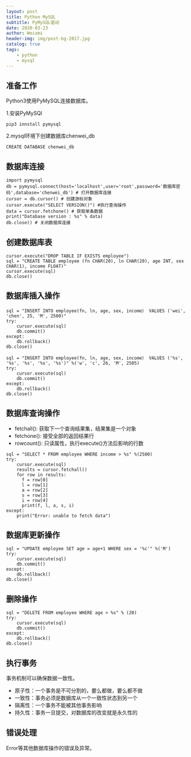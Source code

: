 ```yaml
---
layout: post
title: Python MySQL
subtitle: PyMySQL驱动
date: 2020-03-23
author: Weiami
header-img: img/post-bg-2017.jpg
catalog: true
tags:
    - python
    - mysql
---
```


## 准备工作

Python3使用PyMySQL连接数据库。

1.安装PyMySQl

`pip3 innstall pymysql`

2.mysql环境下创建数据库chenwei_db

`CREATE DATABASE chenwei_db`

## 数据库连接

```
import pymysql
db = pymysql.connect(host='localhost',user='root',password='数据库密码',database='chenwei_db') # 打开数据库连接
cursor = db.cursor() # 创建游标对象
cursor.execute("SELECT VERSION()") #执行查询操作
data = cursor.fetchone() # 获取单条数据
print("Database version : %s" % data)
db.close() # 关闭数据库连接
```

## 创建数据库表

```
cursor.execute("DROP TABLE IF EXISTS employee")
sql = "CREATE TABLE employee (fn CHAR(20), ln CHAR(20), age INT, sex CHAR(1), income FLOAT)"
cursor.execute(sql)
db.close()
```

## 数据库插入操作

```
sql = "INSERT INTO employee(fn, ln, age, sex, income） VALUES ('wei', 'chen', 25, 'M', 2500)"
try:
    cursor.execute(sql)
    db.commit()
except:
    db.rollback()
db.close()
```

```
sql = "INSERT INTO employee(fn, ln, age, sex, income） VALUES ('%s', '%s', '%s', '%s', '%s')" %('w', 'c', 26, 'M', 2505)
try:
    cursor.execute(sql)
    db.commit()
except:
    db.rollback()
db.close()
```

## 数据库查询操作

* fetchall(): 获取下一个查询结果集，结果集是一个对象
* fetchone(): 接受全部的返回结果行
* rowcount(): 只读属性，执行execute()方法后影响的行数

```
sql = "SELECT * FROM employee WHERE income > %s" %(2500)
try:
    cursor.execute(sql)
    results = cursor.fetchall()
    for row in results:
	  f = row[0]
	  l = row[1]
	  a = row[2]
	  s = row[3]
	  i = row[4]
	  print(f, l, a, s, i)
except:
    print("Error: unable to fetch data")
```

## 数据库更新操作

```
sql = "UPDATE employee SET age = age+1 WHERE sex = '%c'" %('M')
try:
    cursor.execute(sql)
    db.commit()
except:
    db.rollback()
db.close()
```

## 删除操作

```
sql = "DELETE FROM employee WHERE age > %s" % (20)
try:
    cursor.execute(sql)
    db.commit()
except:
    db.rollback()
db.close()
```

## 执行事务

事务机制可以确保数据一致性。

* 原子性：一个事务是不可分割的，要么都做，要么都不做
* 一致性：事务必须是数据库从一个一致性状态到另一个
* 隔离性：一个事务不能被其他事务影响
* 持久性：事务一旦提交，对数据库的改变就是永久性的

## 错误处理

Error等其他数据库操作的错误及异常。

